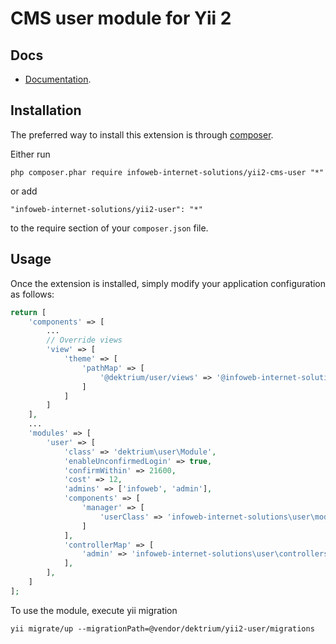 CMS user module for Yii 2
========================

Docs
-----
- [Documentation](http://yii2-user.readthedocs.org/en/latest/).

Installation
------------

The preferred way to install this extension is through [composer](http://getcomposer.org/download/).

Either run

```
php composer.phar require infoweb-internet-solutions/yii2-cms-user "*"
```

or add

```
"infoweb-internet-solutions/yii2-user": "*"
```

to the require section of your `composer.json` file.


Usage
-----

Once the extension is installed, simply modify your application configuration as follows:

```php
return [
    'components' => [
        ...        
        // Override views
        'view' => [
            'theme' => [
                'pathMap' => [
                    '@dektrium/user/views' => '@infoweb-internet-solutions/user/views'
                ]
            ]
        ]
    ],
    ...
    'modules' => [
        'user' => [
            'class' => 'dektrium\user\Module',
            'enableUnconfirmedLogin' => true,
            'confirmWithin' => 21600,
            'cost' => 12,
            'admins' => ['infoweb', 'admin'],
            'components' => [
                'manager' => [
                    'userClass' => 'infoweb-internet-solutions\user\models\User'
                ]
            ],
            'controllerMap' => [
                'admin' => 'infoweb-internet-solutions\user\controllers\AdminController'
            ],
        ],
    ]
];
```

To use the module, execute yii migration
```
yii migrate/up --migrationPath=@vendor/dektrium/yii2-user/migrations
```